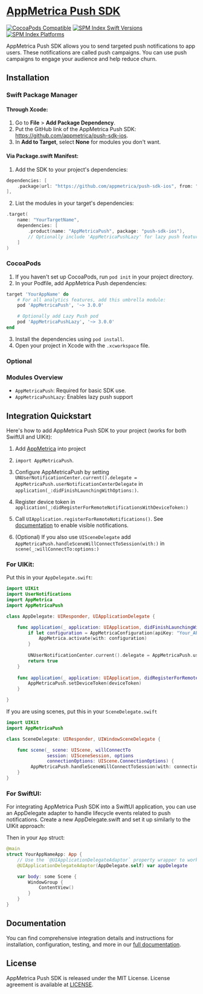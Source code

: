 # [AppMetrica Push SDK](https://appmetrica.io)

[![CocoaPods Compatible](https://img.shields.io/cocoapods/v/AppMetricaPush.svg?style=for-the-badge)](https://cocoapods.org/pods/AppMetricaPush)
[![SPM Index Swift Versions](https://img.shields.io/endpoint?url=https%3A%2F%2Fswiftpackageindex.com%2Fapi%2Fpackages%2Fappmetrica%2Fpush-sdk-ios%2Fbadge%3Ftype%3Dswift-versions&style=for-the-badge)](https://swiftpackageindex.com/appmetrica/push-sdk-ios)
[![SPM Index Platforms](https://img.shields.io/endpoint?url=https%3A%2F%2Fswiftpackageindex.com%2Fapi%2Fpackages%2Fappmetrica%2Fpush-sdk-ios%2Fbadge%3Ftype%3Dplatforms&style=for-the-badge)](https://swiftpackageindex.com/appmetrica/push-sdk-ios)

AppMetrica Push SDK allows you to send targeted push notifications to app users. These notifications are called push campaigns. You can use push campaigns to engage your audience and help reduce churn.

## Installation

### Swift Package Manager

#### Through Xcode:

1. Go to **File** > **Add Package Dependency**.
2. Put the GitHub link of the AppMetrica Push SDK: https://github.com/appmetrica/push-sdk-ios.
3. In **Add to Target**, select **None** for modules you don't want.

#### Via Package.swift Manifest:

1. Add the SDK to your project's dependencies:

```swift
dependencies: [
    .package(url: "https://github.com/appmetrica/push-sdk-ios", from: "3.0.0")
],
```

2. List the modules in your target's dependencies:

```swift
.target(
    name: "YourTargetName",
    dependencies: [
        .product(name: "AppMetricaPush", package: "push-sdk-ios"),
        // Optionally include 'AppMetricaPushLazy' for lazy push feature
    ]
)
```

### CocoaPods

1. If you haven't set up CocoaPods, run `pod init` in your project directory.
2. In your Podfile, add AppMetrica Push dependencies:

```ruby
target 'YourAppName' do
    # For all analytics features, add this umbrella module:
    pod 'AppMetricaPush', '~> 3.0.0'

    # Optionally add Lazy Push pod
    pod 'AppMetricaPushLazy', '~> 3.0.0'
end
```

3. Install the dependencies using `pod install`.
4. Open your project in Xcode with the `.xcworkspace` file.

### Optional

### Modules Overview

- `AppMetricaPush`: Required for basic SDK use.
- `AppMetricaPushLazy`: Enables lazy push support

## Integration Quickstart
Here's how to add AppMetrica Push SDK to your project (works for both SwiftUI and UIKit):

1. Add [AppMetrica](https://github.com/appmetrica/appmetrica-sdk-ios/) into project

2. `import AppMetricaPush`.

3. Configure AppMetricaPush by setting `UNUserNotificationCenter.current().delegate = AppMetricaPush.userNotificationCenterDelegate` in `application(_:didFinishLaunchingWithOptions:)`.

4. Register device token in `application(_:didRegisterForRemoteNotificationsWithDeviceToken:)`

5. Call `UIApplication.registerForRemoteNotifications()`. See [documentation](https://developer.apple.com/documentation/uikit/uiapplication/1623078-registerforremotenotifications) to enable visible notifications.

6. (Optional) If you also use `UISceneDelegate` add `AppMetricaPush.handleSceneWillConnectToSession(with:)` in `scene(_:willConnectTo:options:)`

### For UIKit:

Put this in your `AppDelegate.swift`:

```swift
import UIKit
import UserNotifications
import AppMetrica
import AppMetricaPush

class AppDelegate: UIResponder, UIApplicationDelegate {

	func application(_ application: UIApplication, didFinishLaunchingWithOptions launchOptions: [UIApplication.LaunchOptionsKey: Any]? = nil) -> Bool {
	    if let configuration = AppMetricaConfiguration(apiKey: "Your_API_Key") {
	        AppMetrica.activate(with: configuration)
	    }
	    
	    UNUserNotificationCenter.current().delegate = AppMetricaPush.userNotificationCenterDelegate
	    return true
	}
	
	func application(_ application: UIApplication, didRegisterForRemoteNotificationsWithDeviceToken deviceToken: Data) {
	    AppMetricaPush.setDeviceToken(deviceToken)
	}

}
```

If you are using scenes, put this in your `SceneDelegate.swift`
```swift
import UIKit
import AppMetricaPush

class SceneDelegate: UIResponder, UIWindowSceneDelegate {

	func scene(_ scene: UIScene, willConnectTo
	           session: UISceneSession, options
	           connectionOptions: UIScene.ConnectionOptions) {
	     AppMetricaPush.handleSceneWillConnectToSession(with: connectionOptions)
	}
}
```

### For SwiftUI:

For integrating AppMetrica Push SDK into a SwiftUI application, you can use an AppDelegate adapter to handle lifecycle events related to push notifications. Create a new AppDelegate.swift and set it up similarly to the UIKit approach:


Then in your `App` struct:

```swift
@main
struct YourAppNameApp: App {
    // Use the `@UIApplicationDelegateAdaptor` property wrapper to work with AppDelegate and set up AppMetrica Push SDK
    @UIApplicationDelegateAdaptor(AppDelegate.self) var appDelegate

    var body: some Scene {
        WindowGroup {
            ContentView()
        }
    }
}
```

## Documentation

You can find comprehensive integration details and instructions for installation, configuration, testing, and more in our [full documentation](https://appmetrica.io/docs/en/push/).

## License

AppMetrica Push SDK is released under the MIT License.
License agreement is available at [LICENSE](LICENSE).
